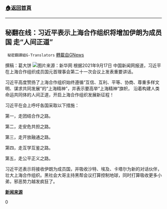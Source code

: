 ###  [:house:返回首頁](https://github.com/ourhimalayas/txt)
---


## 秘翻在线：习近平表示上海合作组织将增加伊朗为成员国 走“人间正道”
` 秘密翻譯組G-Translators` [轉載自GNews](https://gnews.org/zh-hans/1538598/)

撰稿：葛大饼
![](https://assets.gnews.org/wp-content/uploads/2021/09/Screenshot-2021-09-17-213924.jpg)图片来源：新华网
根据2021年9月17日 中国新闻网报道，习近平在上海合作组织成员国元首理事会第二十一次会议上发表重要讲话。

习近平高度赞扬了上海合作组织始终遵循“互信、互利、平等、协商、尊重多样文明、谋求共同发展”的“上海精神”，并表示要高举“上海精神”旗帜， 沿着构建人类命运共同体的人间正道，开启上海合作组织发展新征程！

习近平在会上呼吁各国采取以下措施：

第一，走团结合作之路。

第二，走安危共担之路。

第三，走开放融通之路。

第四，走互学互鉴之路。

第五，走公平正义之路。

习近平还表示将接收伊朗为成员国，并吸收沙特、埃及、卡塔尔为新的对话伙伴，壮大上海合作组织。黑社会大哥主持黑帮会议打算控制地球，同时打算吸收更多小弟，邪恶势力越发疯狂了。

**[新闻来源](https://m.chinanews.com/wap/detail/zw/gn/2021/09-17/9568034.shtml)**



0
